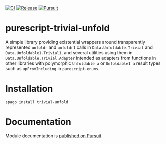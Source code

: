 [![CI](https://github.com/UnrelatedString/purescript-trivial-unfold/workflows/CI/badge.svg?branch=main)](https://github.com/UnrelatedString/purescript-trivial-unfold/actions?query=workflow%3ACI+branch%3Amain)
[![Release](https://img.shields.io/github/release/UnrelatedString/purescript-trivial-unfold.svg)](https://github.com/UnrelatedString/purescript-trivial-unfold/releases)
[![Pursuit](https://pursuit.purescript.org/packages/purescript-trivial-unfold/badge)](https://pursuit.purescript.org/packages/purescript-trivial-unfold)

# purescript-trivial-unfold

A simple library providing existential wrappers around transparently represented `unfoldr` and `unfoldr1` calls in `Data.Unfoldable.Trivial` and `Data.Unfoldable1.Trivial1`, and several utilities using them in `Data.Unfoldable.Trivial.Adapter` intended as adapters from functions in other libraries with polymorphic `Unfoldable a` or `Unfoldable1 a` result types such as `upFromIncluding` in `purescript-enums`.

# Installation

    spago install trivial-unfold

# Documentation

Module documentation is [published on Pursuit](http://pursuit.purescript.org/packages/purescript-trivial-unfold).
